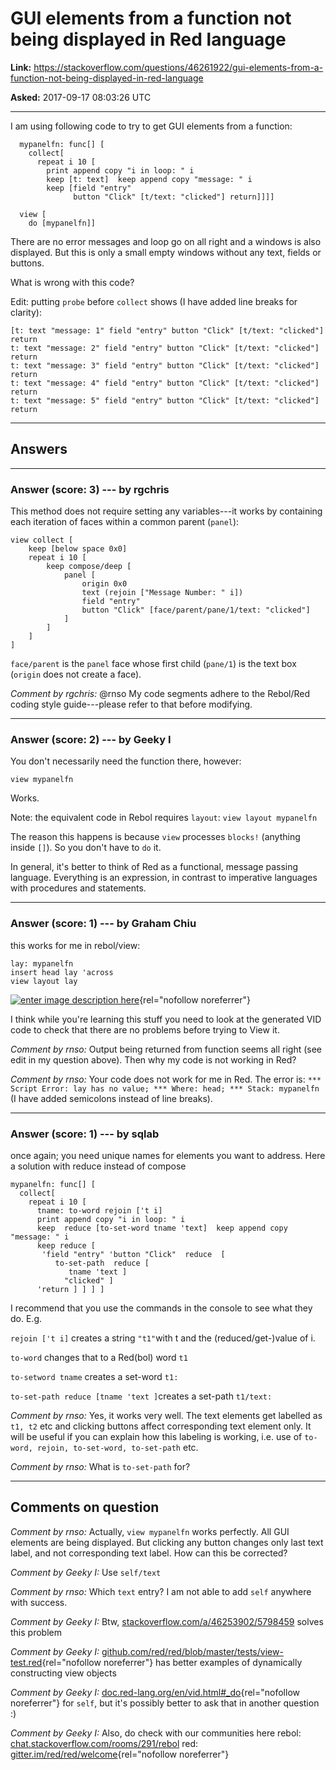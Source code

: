 # GUI elements from a function not being displayed in Red language

**Link:**
<https://stackoverflow.com/questions/46261922/gui-elements-from-a-function-not-being-displayed-in-red-language>

**Asked:** 2017-09-17 08:03:26 UTC

------------------------------------------------------------------------

I am using following code to try to get GUI elements from a function:

      mypanelfn: func[] [
        collect[
          repeat i 10 [ 
            print append copy "i in loop: " i
            keep [t: text]  keep append copy "message: " i
            keep [field "entry"    
                  button "Click" [t/text: "clicked"] return]]]]

      view [ 
        do [mypanelfn]]

There are no error messages and loop go on all right and a windows is
also displayed. But this is only a small empty windows without any text,
fields or buttons.

What is wrong with this code?

Edit: putting `probe` before `collect` shows (I have added line breaks
for clarity):

    [t: text "message: 1" field "entry" button "Click" [t/text: "clicked"] return 
    t: text "message: 2" field "entry" button "Click" [t/text: "clicked"] return 
    t: text "message: 3" field "entry" button "Click" [t/text: "clicked"] return 
    t: text "message: 4" field "entry" button "Click" [t/text: "clicked"] return 
    t: text "message: 5" field "entry" button "Click" [t/text: "clicked"] return

------------------------------------------------------------------------

## Answers

------------------------------------------------------------------------

### Answer (score: 3) --- by rgchris

This method does not require setting any variables---it works by
containing each iteration of faces within a common parent (`panel`):

    view collect [
        keep [below space 0x0]
        repeat i 10 [
            keep compose/deep [
                panel [
                    origin 0x0
                    text (rejoin ["Message Number: " i])
                    field "entry"
                    button "Click" [face/parent/pane/1/text: "clicked"]
                ]
            ]
        ]
    ]

`face/parent` is the `panel` face whose first child (`pane/1`) is the
text box (`origin` does not create a face).

*Comment by rgchris:* \@rnso My code segments adhere to the Rebol/Red
coding style guide---please refer to that before modifying.

------------------------------------------------------------------------

### Answer (score: 2) --- by Geeky I

You don\'t necessarily need the function there, however:

    view mypanelfn

Works.

Note: the equivalent code in Rebol requires `layout`:
`view layout mypanelfn`

The reason this happens is because `view` processes `blocks!` (anything
inside `[]`). So you don\'t have to `do` it.

In general, it\'s better to think of Red as a functional, message
passing language. Everything is an expression, in contrast to imperative
languages with procedures and statements.

------------------------------------------------------------------------

### Answer (score: 1) --- by Graham Chiu

this works for me in rebol/view:

    lay: mypanelfn
    insert head lay 'across
    view layout lay

[![enter image description
here](https://i.sstatic.net/MTECh.png)](https://i.sstatic.net/MTECh.png){rel="nofollow noreferrer"}

I think while you\'re learning this stuff you need to look at the
generated VID code to check that there are no problems before trying to
View it.

*Comment by rnso:* Output being returned from function seems all right
(see edit in my question above). Then why my code is not working in Red?

*Comment by rnso:* Your code does not work for me in Red. The error is:
`*** Script Error: lay has no value; *** Where: head; *** Stack: mypanelfn `
(I have added semicolons instead of line breaks).

------------------------------------------------------------------------

### Answer (score: 1) --- by sqlab

once again; you need unique names for elements you want to address. Here
a solution with reduce instead of compose

    mypanelfn: func[] [
      collect[
        repeat i 10 [ 
          tname: to-word rejoin ['t i]
          print append copy "i in loop: " i
          keep  reduce [to-set-word tname 'text]  keep append copy "message: " i
          keep reduce [
           'field "entry" 'button "Click"  reduce  [ 
              to-set-path  reduce [
                 tname 'text ]
                "clicked" ]
          'return ] ] ] ] 

I recommend that you use the commands in the console to see what they
do. E.g.

`rejoin ['t i]` creates a string `"t1"`with t and the
(reduced/get-)value of i.

`to-word` changes that to a Red(bol) word `t1`

`to-setword tname` creates a set-word `t1:`

`to-set-path reduce [tname 'text ]`creates a set-path `t1/text:`

*Comment by rnso:* Yes, it works very well. The text elements get
labelled as `t1, t2` etc and clicking buttons affect corresponding text
element only. It will be useful if you can explain how this labeling is
working, i.e. use of `to-word, rejoin, to-set-word, to-set-path` etc.

*Comment by rnso:* What is `to-set-path` for?

------------------------------------------------------------------------

## Comments on question

*Comment by rnso:* Actually, `view mypanelfn` works perfectly. All GUI
elements are being displayed. But clicking any button changes only last
text label, and not corresponding text label. How can this be corrected?

*Comment by Geeky I:* Use `self/text`

*Comment by rnso:* Which `text` entry? I am not able to add `self`
anywhere with success.

*Comment by Geeky I:* Btw,
[stackoverflow.com/a/46253902/5798459](https://stackoverflow.com/a/46253902/5798459)
solves this problem

*Comment by Geeky I:*
[github.com/red/red/blob/master/tests/view-test.red](https://github.com/red/red/blob/master/tests/view-test.red){rel="nofollow noreferrer"}
has better examples of dynamically constructing view objects

*Comment by Geeky I:*
[doc.red-lang.org/en/vid.html#\_do](https://doc.red-lang.org/en/vid.html#_do){rel="nofollow noreferrer"}
for `self`, but it\'s possibly better to ask that in another question :)

*Comment by Geeky I:* Also, do check with our communities here rebol:
[chat.stackoverflow.com/rooms/291/rebol](https://chat.stackoverflow.com/rooms/291/rebol)
red:
[gitter.im/red/red/welcome](https://gitter.im/red/red/welcome){rel="nofollow noreferrer"}
